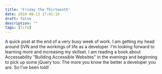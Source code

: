 ```yaml
---
title: 'Friday the Thirteenth'
date: 2010-08-13 17:01:19
draft: false
description: ""
tags: [life]
---
```


A quick post at the end of a very busy week of work. I am getting my head around SVN and the workings of life as a developer. I'm looking forward to learning more and increasing my skillset. I am reading a book about Accessability "Building Accessible Websites" in the evenings and beginning to pick up some jQuery too. The more you know the better a developer you are. So I've been told!